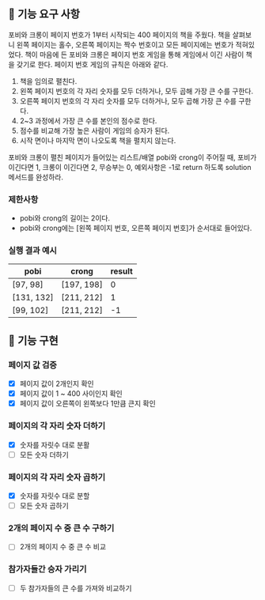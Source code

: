 ## 🚀 기능 요구 사항

포비와 크롱이 페이지 번호가 1부터 시작되는 400 페이지의 책을 주웠다. 책을 살펴보니 왼쪽 페이지는 홀수, 오른쪽 페이지는 짝수 번호이고 모든 페이지에는 번호가 적혀있었다. 책이 마음에 든 포비와 크롱은 페이지 번호 게임을 통해 게임에서 이긴 사람이 책을 갖기로 한다. 페이지 번호 게임의 규칙은 아래와 같다.

1. 책을 임의로 펼친다.
2. 왼쪽 페이지 번호의 각 자리 숫자를 모두 더하거나, 모두 곱해 가장 큰 수를 구한다.
3. 오른쪽 페이지 번호의 각 자리 숫자를 모두 더하거나, 모두 곱해 가장 큰 수를 구한다.
4. 2~3 과정에서 가장 큰 수를 본인의 점수로 한다.
5. 점수를 비교해 가장 높은 사람이 게임의 승자가 된다.
6. 시작 면이나 마지막 면이 나오도록 책을 펼치지 않는다.

포비와 크롱이 펼친 페이지가 들어있는 리스트/배열 pobi와 crong이 주어질 때, 포비가 이긴다면 1, 크롱이 이긴다면 2, 무승부는 0, 예외사항은 -1로 return 하도록 solution 메서드를 완성하라.

### 제한사항

- pobi와 crong의 길이는 2이다.
- pobi와 crong에는 [왼쪽 페이지 번호, 오른쪽 페이지 번호]가 순서대로 들어있다.

### 실행 결과 예시

| pobi | crong | result |
| --- | --- | --- |
| [97, 98] | [197, 198] | 0 |
| [131, 132] | [211, 212] | 1 |
| [99, 102] | [211, 212] | -1 |

## 🚧 기능 구현
### 페이지 값 검증
- [x] 페이지 값이 2개인지 확인
- [x] 페이지 값이 1 ~ 400 사이인지 확인
- [x] 페이지 값이 오른쪽이 왼쪽보다 1만큼 큰지 확인
### 페이지의 각 자리 숫자 더하기
- [x] 숫자를 자릿수 대로 분활
- [ ] 모든 숫자 더하기
### 페이지의 각 자리 숫자 곱하기
- [x] 숫자를 자릿수 대로 분할
- [ ] 모든 숫자 곱하기
### 2개의 페이지 수 중 큰 수 구하기
- [ ] 2개의 페이지 수 중 큰 수 비교
### 참가자들간 승자 가리기
- [ ] 두 참가자들의 큰 수를 가져와 비교하기